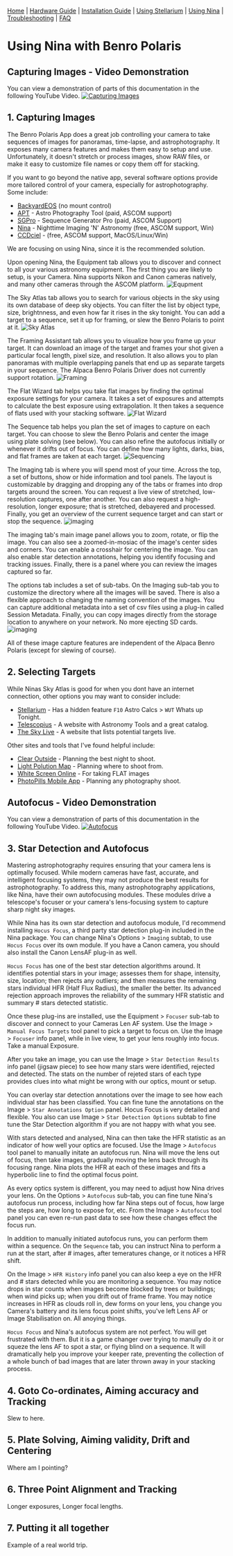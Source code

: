 [Home](../README.md) | [Hardware Guide](./hardware.md) | [Installation Guide](./installation.md) | [Using Stellarium](./stellarium.md) | [Using Nina](./nina.md) | [Troubleshooting](./troubleshooting.md) | [FAQ](./faq.md)

# Using Nina with Benro Polaris

## Capturing Images -  Video Demonstration
You can view a demonstration of parts of this documentation in the following YouTube Video.
[![Capturing Images](https://img.youtube.com/vi/HCJNchWL2Yg/0.jpg)](https://www.youtube.com/watch?v=HCJNchWL2Yg)

## 1. Capturing Images
The Benro Polaris App does a great job controlling your camera to take sequences of images for panoramas, time-lapse, and astrophotography. It exposes many camera features and makes them easy to setup and use. Unfortunately, it doesn't stretch or process images, show RAW files, or make it easy to customize file names or copy them off for stacking.

If you want to go beyond the native app, several software options provide more tailored control of your camera, especially for astrophotography. Some include:

* [BackyardEOS](https://www.otelescope.com/store/category/2-backyardeos/) (no mount control)
* [APT](https://www.astrophotography.app/) - Astro Photography Tool (paid, ASCOM support)
* [SGPro](https://www.sequencegeneratorpro.com/sgpro/) - Sequence Generator Pro (paid, ASCOM Support)
* [Nina](https://nighttime-imaging.eu/) - Nighttime Imaging 'N' Astronomy (free, ASCOM support, Win)
* [CCDciel](https://ap-i.net/ccdciel/en/start/) - (free, ASCOM support, MacOS/Linux/Win)

We are focusing on using Nina, since it is the recommended solution. 

Upon opening Nina, the Equipment tab allows you to discover and connect to all your various astronomy equipment. The first thing you are likely to setup, is your Camera. Nina supports Nikon and Canon cameras natively, and many other cameras through the ASCOM platform.
![Equpment](images/abp-nina-camera.png)

The Sky Atlas tab allows you to search for various objects in the sky using its own database of deep sky objects. You can filter the list by object type, size, brightnness, and even how far it rises in the sky tonight. You can add a target to a sequence, set it up for framing, or slew the Benro Polaris to point at it. 
![Sky Atlas](images/abp-nina-atlas.png)

The Framing Assistant tab allows you to visualize how you frame up your target. It can download an image of the target and frames your shot given a particular focal length, pixel size, and resolution. It also allows you to plan panoramas with multiple overlapping panels that end up as separate targets in your sequence. The Alpaca Benro Polaris Driver does not currently support rotation.
![Framing](images/abp-nina-framing.png)

The Flat Wizard tab helps you take flat images by finding the optimal exposure settings for your camera. It takes a set of exposures and attempts to calculate the best exposure using extrapolation. It then takes a sequence of flats used with your stacking software.
![Flat Wizard](images/abp-nina-flats.png)

The Sequence tab helps you plan the set of images to capture on each target. You can choose to slew the Benro Polaris and center the image using plate solving (see below). You can also refine the autofocus initially or whenever it drifts out of focus. You can define how many lights, darks, bias, and flat frames are taken at each target.
![Sequencing](images/abp-nina-sequence.png)

The Imaging tab is where you will spend most of your time. Across the top, a set of buttons, show or hide information and tool panels. The layout is customizable by dragging and dropping any of the tabs or frames into drop targets around the screen. You can request a live view of stretched, low-resolution captures, one after another. You can also request a high-resolution, longer exposure; that is stretched, debayered and processed. Finally, you get an overview of the current sequence target and can start or stop the sequence.
![imaging](images/abp-nina-imaging.png)

The imaging tab's main image panel allows you to zoom, rotate, or flip the image. You can also see a zoomed-in-mosiac of the image's center sides and corners. You can enable a crosshair for centering the image. You can also enable star detection annotations, helping you identify focusing and tracking issues. Finally, there is a panel where you can review the images captured so far.

The options tab includes a set of sub-tabs. On the Imaging sub-tab you to customize the directory where all the images will be saved. There is also a flexible approach to changing the naming convention of the images. You can capture additional metadata into a set of csv files using a plug-in called Session Metadata. Finally, you can copy images directly from the storage location to anywhere on your network. No more ejecting SD cards.
![imaging](images/abp-nina-options.png)

All of these image capture features are independent of the Alpaca Benro Polaris (except for slewing of course).

## 2. Selecting Targets
While Ninas Sky Atlas is good for when you dont have an internet connection, other options you may want to consider include:
* [Stellarium](https://stellarium.org/en/) - Has a hidden feature `F10` Astro Calcs > `WUT` Whats up Tonight.
* [Telescopius](https://telescopious.com/) - A website with Astronomy Tools and a great catalog.
* [The Sky Live](https://theskylive.com/whatsvisible) - A website that lists potential targets live.

Other sites and tools that I've found helpful include:
* [Clear Outside](https://clearoutside.com/forecast) - Planning the best night to shoot.
* [Light Polution Map](https://www.lightpollutionmap.info) - Planning where to shoot from.
* [White Screen Online](https://www.whitescreen.online/) - For taking FLAT images
* [PhotoPills Mobile App](https://www.photopills.com/) - Planning any photography shoot.

## Autofocus - Video Demonstration
You can view a demonstration of parts of this documentation in the following YouTube Video.
[![Autofocus](https://img.youtube.com/vi/di5nyA_pTJk/0.jpg)](https://www.youtube.com/watch?v=di5nyA_pTJk)

## 3. Star Detection and Autofocus
Mastering astrophotography requires ensuring that your camera lens is optimally focused. While modern cameras have fast, accurate, and intelligent focusing systems, they may not produce the best results for astrophotography. To address this, many astrophotography applications, like Nina, have their own autofocusing modules. These modules drive a telescope's focuser or your camera's lens-focusing system to capture sharp night sky images.

While Nina has its own star detection and autofocus module, I'd recommend installing `Hocus Focus`, a third party star detection plug-in included in the Nina package. You can change Nina's Options > `Imaging` subtab, to use `Hocus Focus` over its own module. If you have a Canon camera, you should also install the Canon LensAF plug-in as well. 

`Hocus Focus` has one of the best star detection algorithms around. It identifies potential stars in your image; assesses them for shape, intensity, size, location; then rejects any outliers; and then measures the remaining stars individual HFR (Half Flux Radius), the smaller the better. Its advanced rejection approach improves the reliability of the summary HFR statistic and summary # stars detected statistic.

Once these plug-ins are installed, use the Equipment > `Focuser` sub-tab to discover and connect to your Cameras Len AF system. Use the Image > `Manual Focus Targets` tool panel to pick a target to focus on. Use the Image > `Focuser` info panel, while in live view, to get your lens roughly into focus. Take a manual Exposure.

After you take an image, you can use the Image > `Star Detection Results` info panel (jigsaw piece) to see how many stars were identified, rejected and detected. The stats on the number of rejeted stars of each type provides clues into what might be wrong with our optics, mount or setup.

You can overlay star detection annotations over the image to see how each individual star has been classified. You can fine tune the annotations on the Image > `Star Annotations Option` panel. Hocus Focus is very detailed and flexible. You also can use Image > `Star Detection Options` subtab to fine tune the Star Detection algorithm if you are not happy with what you see. 

With stars detected and analysed, Nina can then take the HFR statistic as an indicator of how well your optics are focused. Use the Image > `Autofocus` tool panel to manually initate an autofocus run. Nina will move the lens out of focus, then take images, gradually moving the lens back through its focusing range. Nina plots the HFR at each of these images and fits a hyperbolic line to find the optimal focus point.

As every optics system is different, you may need to adjust how Nina drives your lens. On the Options > `Autofocus` sub-tab, you can fine tune Nina's autofocus run process, including how far Nina steps out of focus, how large the steps are, how long to expose for, etc. From the Image > `Autofocus` tool panel you can even re-run past data to see how these changes effect the focus run.

In addition to manually initiated autofocus runs, you can perform them within a sequence. On the `Sequence` tab, you can instruct Nina to perform a run at the start, after # images, after temeratures change, or it notices a HFR shift. 

On the Image > `HFR History` info panel you can also keep a eye on the HFR and # stars detected while you are monitoring a sequence. You may notice drops in star counts when images become blocked by trees or buildings; when wind picks up; when you drift out of frame frame. You may notice increases in HFR as clouds roll in, dew forms on your lens, you change you Camera's battery and its lens focus point shifts, you've left Lens AF or Image Stabilisation on. All anoying things.

`Hocus Focus` and Nina's autofocus system are not perfect. You will get frustrated with them. But it is a game changer over trying to manully do it or squeze the lens AF to spot a star, or flying blind on a sequence. It will dramatically help you improve your keeper rate, preventing the collection of a whole bunch of bad images that are later thrown away in your stacking process.

## 4. Goto Co-ordinates, Aiming accuracy and Tracking
Slew to here.

## 5. Plate Solving, Aiming validity, Drift and Centering
Where am I pointing?

## 6. Three Point Alignment and Tracking
Longer exposures, Longer focal lengths.

## 7. Putting it all together
Example of a real world trip.




